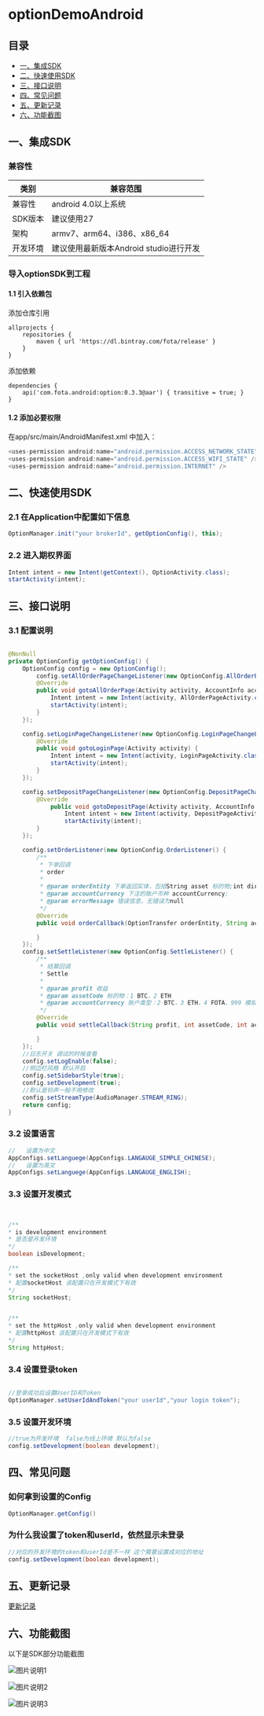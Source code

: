 # optionDemoAndroid
## 目录
- [一、集成SDK](#一集成sdk)
- [二、快速使用SDK](#二快速使用sdk)
- [三、接口说明](#三接口说明)
- [四、常见问题](#四常见问题)
- [五、更新记录](#五更新记录)
- [六、功能截图](#六功能截图)



## 一、集成SDK


### 兼容性

| 类别     | 兼容范围                      |
| -------- | ----------------------------- |
| 兼容性     | android 4.0以上系统       |
| SDK版本     | 建议使用27       |
| 架构     | armv7、arm64、i386、x86_64    |
| 开发环境 | 建议使用最新版本Android studio进行开发 |


### 导入optionSDK到工程

#### 1.1 引入依赖包


添加仓库引用
```
allprojects {
    repositories {
        maven { url 'https://dl.bintray.com/fota/release' }
    }
}
```

添加依赖
```
dependencies {
    api('com.fota.android:option:0.3.3@aar') { transitive = true; }
}
```

#### 1.2 添加必要权限

在app/src/main/AndroidManifest.xml 中加入：

```java
<uses-permission android:name="android.permission.ACCESS_NETWORK_STATE" />
<uses-permission android:name="android.permission.ACCESS_WIFI_STATE" />
<uses-permission android:name="android.permission.INTERNET" />
```


## 二、快速使用SDK


### 2.1 在Application中配置如下信息

```java
OptionManager.init("your brokerId", getOptionConfig(), this);

```


### 2.2 进入期权界面

```java
Intent intent = new Intent(getContext(), OptionActivity.class);
startActivity(intent);
```



## 三、接口说明

### 3.1 配置说明

```java

@NonNull
private OptionConfig getOptionConfig() {
    OptionConfig config = new OptionConfig();
        config.setAllOrderPageChangeListener(new OptionConfig.AllOrderPageChangeListener() {
        @Override
        public void gotoAllOrderPage(Activity activity, AccountInfo accountInfo, boolean b) {
            Intent intent = new Intent(activity, AllOrderPageActivity.class);
            startActivity(intent);
        }
    });

    config.setLoginPageChangeListener(new OptionConfig.LoginPageChangeListener() {
        @Override
        public void gotoLoginPage(Activity activity) {
            Intent intent = new Intent(activity, LoginPageActivity.class);
            startActivity(intent);
        }
    });

    config.setDepositPageChangeListener(new OptionConfig.DepositPageChangeListener() {
        @Override
            public void gotoDepositPage(Activity activity, AccountInfo accountInfo, boolean b) {
                Intent intent = new Intent(activity, DepositPageActivity.class);
                startActivity(intent);
        }
    });

    config.setOrderListener(new OptionConfig.OrderListener() {
        /**
         * 下单回调
         * order
         *
         * @param orderEntity 下单返回实体，包括String asset 标的物;int direction 方向;String investmentAmount 投资数量;String totalProfit 收益;
         * @param accountCurrency 下注的账户币种 accountCurrency;
         * @param errorMessage 错误信息，无错误为null
         */
        @Override
        public void orderCallback(OptionTransfer orderEntity, String accountCurrency, String errorMessage) {

        }
    });
    config.setSettleListener(new OptionConfig.SettleListener() {
        /**
         * 结算回调
         * Settle
         *
         * @param profit 收益
         * @param assetCode 标的物：1 BTC，2 ETH
         * @param accountCurrency 账户类型：2 BTC，3 ETH，4 FOTA，999 模拟金账户
         */
        @Override
        public void settleCallback(String profit, int assetCode, int accountCurrency) {

        }
    });
    //日志开关 调试的时候查看
    config.setLogEnable(false);
    //侧边栏风格 默认开启
    config.setSidebarStyle(true);
    config.setDevelopment(true);
    //默认是铃声一般不用修改
    config.setStreamType(AudioManager.STREAM_RING);
    return config;
}

```

### 3.2 设置语言

```java
//   设置为中文
AppConfigs.setLanguege(AppConfigs.LANGAUGE_SIMPLE_CHINESE);
//   设置为英文
AppConfigs.setLanguege(AppConfigs.LANGAUGE_ENGLISH);

```


### 3.3 设置开发模式

```java


/**
* is development environment
* 是否是开发环境
*/
boolean isDevelopment;

/**
* set the socketHost ,only valid when development environment
* 配置socketHost 该配置只在开发模式下有效
*/
String socketHost;


/**
* set the httpHost ,only valid when development environment
* 配置httpHost 该配置只在开发模式下有效
*/
String httpHost;


```


### 3.4 设置登录token

```java

//登录成功后设置UserID和Token
OptionManager.setUserIdAndToken("your userId","your login token");

```

### 3.5 设置开发环境

```java
//true为开发环境  false为线上环境 默认为false
config.setDevelopment(boolean development);
```

## 四、常见问题



### 如何拿到设置的Config
```java
OptionManager.getConfig()
```

### 为什么我设置了token和userId，依然显示未登录
```java
//对应的开发环境的token和userId是不一样 这个需要设置成对应的地址
config.setDevelopment(boolean development);
```




## 五、更新记录

[更新记录](https://github.com/jwkiller/optiondemoAndroid/blob/master/HISTORY.md)


## 六、功能截图

以下是SDK部分功能截图

![图片说明1](https://github.com/jwkiller/optiondemoAndroid/blob/master/screenshot/1.jpg)

![图片说明2](https://github.com/jwkiller/optiondemoAndroid/blob/master/screenshot/2.jpg)

![图片说明3](https://github.com/jwkiller/optiondemoAndroid/blob/master/screenshot/3.jpg)
